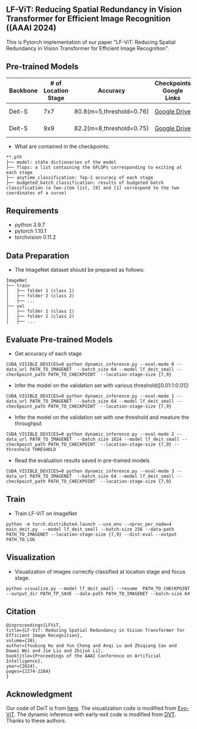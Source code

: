 ## LF-ViT: Reducing Spatial Redundancy in Vision Transformer for Efficient Image Recognition ((AAAI 2024)

This is Pytorch implementation of our paper "LF-ViT: Reducing Spatial Redundancy in Vision Transformer for Efficient Image Recognition".

## Pre-trained Models

| Backbone | # of Location Stage | Accuracy	                | Checkpoints Google Links | Checkpoints Baidu Links                                                 |
|--- |---------------------|--------------------------|--------------------------|-------------------------------------------------------------------------|
| Deit-S   | 7x7                 | 80.8(m=5,threshold=0.76) | [Google Drive ](https://drive.google.com/file/d/1Pb9xgZ46orJ3C-D5MD0i1cLzd-EqTvzv/view?usp=sharing)        | [Baidu Drive ](https://pan.baidu.com/s/1u2mJ05NSNJxJ6IJJkU--eg)  (v435) |
| Deit-S   | 9x9                 | 82.2(m=8,threshold=0.75) | [Google Drive ](https://drive.google.com/file/d/1d94vVUqHSA1taqFqd_2xnwM964P2YCzL/view?usp=sharing)        | [Baidu Drive ](https://pan.baidu.com/s/1QB30WmG1rG2uKiW5aRYsxA)  (b69i) |

- What are contained in the checkpoints:

```
**.pth
├── model: state dictionaries of the model
├── flops: a list containing the GFLOPs corresponding to exiting at each stage
├── anytime_classification: Top-1 accuracy of each stage
├── budgeted_batch_classification: results of budgeted batch classification (a two-item list, [0] and [1] correspond to the two coordinates of a curve)

```

## Requirements
- python 3.9.7
- pytorch 1.10.1
- torchvision 0.11.2

## Data Preparation
- The ImageNet dataset should be prepared as follows:
```
ImageNet
├── train
│   ├── folder 1 (class 1)
│   ├── folder 2 (class 2)
│   ├── ...
├── val
│   ├── folder 1 (class 1)
│   ├── folder 2 (class 2)
│   ├── ...

```
## Evaluate Pre-trained Models
- Get accuracy of each stage
```
CUDA_VISIBLE_DEVICES=0 python dynamic_inference.py --eval-mode 0 --data_url PATH_TO_IMAGENET  --batch_size 64 --model lf_deit_small --checkpoint_path PATH_TO_CHECKPOINT  --location-stage-size {7,9} 

```

- Infer the model on the validation set with various threshold([0.01:1:0.01])
```
CUDA_VISIBLE_DEVICES=0 python dynamic_inference.py --eval-mode 1 --data_url PATH_TO_IMAGENET  --batch_size 64 --model lf_deit_small --checkpoint_path PATH_TO_CHECKPOINT  --location-stage-size {7,9} 

```

- Infer the model on the validation set with one threshold and meature the throughput

```
CUDA_VISIBLE_DEVICES=0 python dynamic_inference.py --eval-mode 2 --data_url PATH_TO_IMAGENET  --batch_size 1024 --model lf_deit_small --checkpoint_path PATH_TO_CHECKPOINT  --location-stage-size {7,9} --threshold THRESHOLD

```

- Read the evaluation results saved in pre-trained models
```
CUDA_VISIBLE_DEVICES=0 python dynamic_inference.py --eval-mode 3 --data_url PATH_TO_IMAGENET  --batch_size 64 --model lf_deit_small --checkpoint_path PATH_TO_CHECKPOINT  --location-stage-size {7,9} 

```

## Train
- Train LF-ViT on ImageNet 
```
python -m torch.distributed.launch --use_env --nproc_per_node=4 main_deit.py  --model lf_deit_small --batch-size 256 --data-path PATH_TO_IMAGENET --location-stage-size {7,9} --dist-eval --output PATH_TO_LOG

```



## Visualization
- Visualization of images correctly classified at location stage and focus stage.
```
python visualize.py --model lf_deit_small --resume  PATH_TO_CHECKPOINT --output_dir PATH_TP_SAVE --data-path PATH_TO_IMAGENET --batch-size 64 

```
## Citation
```
@inproceedings{LFViT, 
title={LF-ViT: Reducing Spatial Redundancy in Vision Transformer for Efficient Image Recognition}, 
volume={38}, 
author={Youbing Hu and Yun Cheng and Anqi Lu and Zhiqiang Cao and Dawei Wei and Jie Liu and Zhijun Li}, 
booktitle={Proceedings of the AAAI Conference on Artificial Intelligence},
year={2024}, 
pages={2274-2284} 
}
```


## Acknowledgment
Our code of DeiT is from [here](https://github.com/facebookresearch/deitzhe). The visualization code is modified from [Evo-ViT](https://github.com/YifanXu74/Evo-ViT). The dynamic inference with early-exit code is modified from [DVT](https://github.com/blackfeather-wang/Dynamic-Vision-Transformer). Thanks to these authors. 

